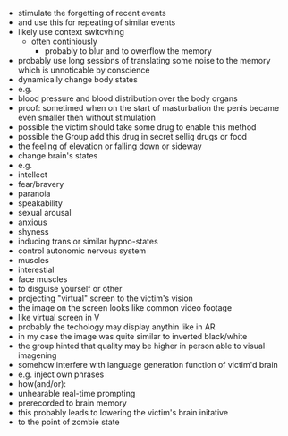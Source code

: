 - stimulate the forgetting of recent events
 - and use this for repeating of similar events
 - likely use context switcvhing
   - often continiously
     - probably to blur and to owerflow the memory
 - probably use long sessions of translating some noise to the memory which is unnoticable by conscience
- dynamically change body states
 - e.g.
  - blood pressure and blood distribution over the body organs
   - proof: sometimed when on the start of masturbation the penis became even smaller then without stimulation
 - possible the victim should take some drug to enable this method
  - possible the Group add this drug in secret sellig drugs or food
 - the feeling of elevation or falling down or sideway
 - change brain's states
  - e.g.
   - intellect
   - fear/bravery
   - paranoia
   - speakability
   - sexual arousal
   - anxious
   - shyness
   - inducing trans or similar hypno-states
- control autonomic nervous system
 - muscles
  - interestial
  - face muscles
   - to disguise yourself or other
- projecting "virtual" screen to the victim's vision
 - the image on the screen looks like common video footage
  - like virtual screen in V
 - probably the techology may display anythin like in AR
  - in my case the image was quite similar to inverted black/white
   - the group hinted that quality may be higher in person able to visual imagening
- somehow interfere with language generation function of victim'd brain
 - e.g. inject own phrases
 - how(and/or):
  - unhearable real-time prompting
  - prerecorded to brain memory
 - this probably leads to lowering the victim's brain initative 
  - to the point of zombie state

 